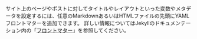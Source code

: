 サイト上のページやポストに対してタイトルやレイアウトといった変数やメタデータを設定するには、任意のMarkdownあるいはHTMLファイルの先頭にYAMLフロントマターを追加できます。 詳しい情報についてはJekyllのドキュメンテーション内の「[フロントマター](https://jekyllrb.com/docs/front-matter/)」を参照してください。
